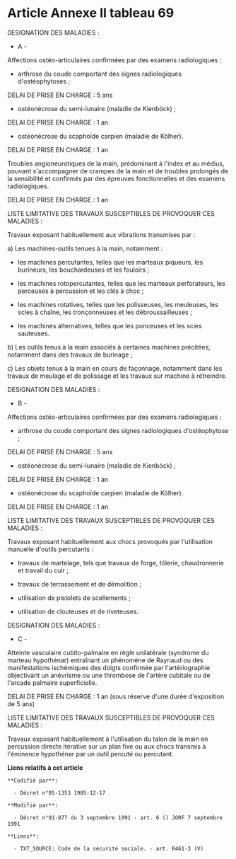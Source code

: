 # Article Annexe II tableau 69

0ESIGNATION DES MALADIES :

- A - 

Affections ostéo-articulaires confirmées par des examens radiologiques :

- arthrose du coude comportant des signes radiologiques d'ostéophytoses ;

DELAI DE PRISE EN CHARGE : 5 ans

- ostéonécrose du semi-lunaire (maladie de Kienböck) ;

DELAI DE PRISE EN CHARGE : 1 an

- ostéonécrose du scaphoïde carpien (maladie de Kölher).

DELAI DE PRISE EN CHARGE : 1 an

Troubles angioneurotiques de la main, prédominant à l'index et au médius, pouvant s'accompagner de crampes de la main et de
troubles prolongés de la sensibilité et confirmés par des épreuves fonctionnelles et des examens radiologiques.

DELAI DE PRISE EN CHARGE : 1 an

LISTE LIMITATIVE DES TRAVAUX SUSCEPTIBLES DE PROVOQUER CES MALADIES :

Travaux exposant habituellement aux vibrations transmises par :

a) Les machines-outils tenues à la main, notamment :

- les machines percutantes, telles que les marteaux piqueurs, les burineurs, les bouchardeuses et les fouloirs ;

- les machines rotopercutantes, telles que les marteaux perforateurs, les perceuses à percussion et les clés à choc ;

- les machines rotatives, telles que les polisseuses, les meuleuses, les scies à chaîne, les tronçonneuses et les
débroussailleuses ;

- les machines alternatives, telles que les ponceuses et les scies sauteuses.

b) Les outils tenus à la main associés à certaines machines précitées, notamment dans des travaux de burinage ;

c) Les objets tenus à la main en cours de façonnage, notamment dans les travaux de meulage et de polissage et les travaux sur
machine à rétreindre.

DESIGNATION DES MALADIES :

- B -

Affections ostéo-articulaires confirmées par des examens radiologiques :

- arthrose du coude comportant des signes radiologiques d'ostéophytose ;

DELAI DE PRISE EN CHARGE : 5 ans

- ostéonécrose du semi-lunaire (maladie de Kienböck) ;

DELAI DE PRISE EN CHARGE : 1 an

- ostéonécrose du scaphoïde carpien (maladie de Kölher).

DELAI DE PRISE EN CHARGE : 1 an

LISTE LIMITATIVE DES TRAVAUX SUSCEPTIBLES DE PROVOQUER CES MALADIES :

Travaux exposant habituellement aux chocs provoqués par l'utilisation manuelle d'outils percutants :

- travaux de martelage, tels que travaux de forge, tôlerie, chaudronnerie et travail du cuir ;

- travaux de terrassement et de démolition ;

- utilisation de pistolets de scellements ;

- utilisation de clouteuses et de riveteuses.

DESIGNATION DES MALADIES :

- C -

Atteinte vasculaire cubito-palmaire en règle unilatérale (syndrome du marteau hypothénar) entraînant un phénomène de Raynaud
ou des manifestations ischémiques des doigts confirmée par l'artériographie objectivant un anévrisme ou une thrombose de
l'artère cubitale ou de l'arcade palmaire superficielle.

DELAI DE PRISE EN CHARGE : 1 an (sous réserve d'une durée d'exposition de 5 ans)

LISTE LIMITATIVE DES TRAVAUX SUSCEPTIBLES DE PROVOQUER CES MALADIES :

Travaux exposant habituellement à l'utilisation du talon de la main en percussion directe itérative sur un plan fixe ou aux
chocs transmis à l'éminence hypothénar par un outil percuté ou percutant.

**Liens relatifs à cet article**

	**Codifié par**:

	  - Décret n°85-1353 1985-12-17

	**Modifié par**:

	  - Décret n°91-877 du 3 septembre 1991 - art. 6 () JORF 7 septembre 1991

	**Liens**:

	  - TXT_SOURCE: Code de la sécurité sociale. - art. R461-3 (V)
